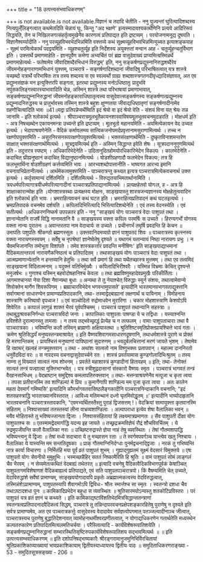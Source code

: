 +++
title = "18 उत्पत्त्यसंभवाधिकरणम्"

+++
is not available.is not available.विज्ञानं च तदादि चेतीति - ननु युज्यन्तां घुरित्यादिशब्दस्य नित्यपुल्ँलिङ्गत्वात् कथमेतदिति चेन्नायं घुः, किन्तु "अद भक्षणे' इत्यस्मादावश्यकार्थेणिनि प्रत्यये आदिरिरूपं सिद्धयति, तेन च निखिलजगत्संहर्तृत्वमुखेनैव कारणत्वं प्रतिपाद्यत इति द्रष्टव्यम् । परयोजनामनूद्य दूषयति । विज्ञानैश्वर्य्यादीति - ननु परव्यूहविभवभेदभिन्नमिति वक्त्तव्ये कथं सूक्ष्मव्यूहविभवभिन्नमित्युच्यत इत्याशङ्कयाह - सूक्ष्मं परमित्येकार्थं पदद्वयमिति - व्यूहश्चतुर्व्यूह इति निर्देशस्य अयुक्त्ततां मन्वान आह - चतुर्व्यूहन्चतुर्विभाग इति । उक्त्तार्थे प्रमाणमाहेति - ज्ञानपूर्वेण कर्मणा अभ्यर्चितं परं ब्रह्म वासुदेवाख्यं प्राप्यमित्यस्मिन्नर्थे प्रमाणमाहेत्यर्थः - फतेषामेव जीवादिशब्दैरभिधानं विरुद्धम्' इति, ननु सङ्कर्षणप्रद्युस्नानिरुद्धशब्दैरेव जीवमनोहङ्गाराणामभिधानं युक्त्तम्, पञ्चरात्रे - सङ्गर्षणादिशब्दानां जीवादिषु परिभाषितत्वात् यत्र शास्त्रे यच्छब्दो यत्रार्थे परिभाषितः तत्र तस्य शब्दस्य स एव स्वल्वर्थो ग्राह्यः शब्दशास्त्रगतनदीवृध्द्यादिसंज्ञावत्, अत एव प्रद्युम्नसंज्ञकं मन इत्युक्त्तिरपि सङ्गता, इतरथा प्रद्युम्नस्य मनोऽधिष्ठातुः प्रादुर्भावे नपुंसकलिङ्गस्वारस्याभावादिति चेन्न, अस्मिन् शास्त्रे तथा परिभाषायां प्रमाणाभावात्, सङ्कर्षणप्रद्युम्नानिरुद्धानां जीवमनोहङ्काराधिष्ठातृत्वस्य वासुदेवात्सङ्कर्षणस्य सङ्कर्षणात्प्रद्युम्नस्य प्रद्युम्नादनिरुद्धस्य च प्रातुर्भावस्य तस्मिन् शास्त्रे बहुशः क्षुण्णतया जीवाद्यधिष्ठातृणां सङ्गर्षणादीनामेव ग्रहणौचित्यादिति भावः ॥41॥यद्वा प्रतिपन्नेप्वर्थेष्विति इदं श्रेयो वा इदं श्रेयो वेति - संशयं विना यत् श्रेयः तन्न जानामि - इति श्लोकार्थ इत्यर्थः । श्रीपाञ्चरात्रमूलभूतैकायनशास्वाविषयमूलभूतवचनमुदाहरति । मोक्षधर्म इति - अत्र निषच्छब्देन एकायनमन्त्रा उच्यन्ते इति द्रष्टव्यम् । मूलभूतो महानयमिति - अयमित्येकायन वेद उच्यत इत्यर्थः । भेदापाश्रयणेनेति - वैदिकं कर्मावलम्व्य सात्विकजनोपमर्दप्रवृत्तानामसुराणामित्यर्थः । तच्च न रक्षणोपयुक्त्तमिति - असुरनिरसनरूपरक्षणोपयुक्त्तमित्यर्थः । भक्त्तसंरक्षणार्थमिति - दुष्कृतविनाशमन्तरेण साक्षात् भक्त्तसंरक्षणार्थमित्यर्थः । सूत्रद्वयमित्यर्थ इति - अस्मिन् सिद्धान्त इवेति शेषः । सूत्रपदाननुगुणमित्यर्थ इति - तदुत्तरत्र स्पष्टम् । अधिकारिभेदेनेति - उदितानुदितहोमयोरधिकारिभेदेन विकल्पः । कालभेदेनेति - कदाचित् घ्रीह्यनुष्ठानं कदाचित् विद्यानुष्ठानमित्यर्थः । षोडशीग्रहणादौ फलभेदेन विकल्पः; तत्र हि फलभूमार्थिना षोडशीग्रहणं कर्त्तव्यमिति भावः । आरभ्यशब्दोपात्तानीति - भाष्यगत आरभ्य इमानि वचनायभिप्रेतानीत्यर्थः । आर्थमेकत्वमुक्त्तमिति - पाञ्चरात्रन्तु कथ्यत इत्यत्र पञ्चरात्रमित्येकवचनार्थ उक्त्त इत्यर्थः । कर्तृसामान्यं दर्शितमिति । दर्शितमित्यर्थः - विरुद्यतयाभिमतार्थानामिति । त्रयधर्मपरित्यागात्रयीधर्मपरित्यागादीनां पञ्चरात्रप्रतिपाद्यानामित्यर्थः । प्रत्यक्षहेतवो योगःल, ह - अत्र हि शाक्षात्कारान्मोक्ष इति ।योगशास्त्रस्थाः प्रत्यक्षस्य मोक्षनः, साङ्खयास्तु शास्त्रजन्यज्ञानस्य मोक्षहेतुत्ववादिन इति श्लोकार्थ इति भावः । भ्रमराहित्यवचनं कथं घटत इति । भ्रमराहित्यप्रतिपादनं कथं घटतइत्यर्थः । भ्रमप्रतिपादकं वचनमेव दर्शयति । कपिलादिभिरित्यादि भिरित्यादिशब्देनेति । एवं तस्य वेदनस्येति । एवं सतीत्यर्थः ।अधिकरणनिष्कर्ष उपपन्नतर इति - ननु "साङ्खयं योगः पाञ्चरात्रं वेदाः पाशुपतं तथा । ज्ञानान्येतानि राजर्षे विद्धि नानामतानि वै ॥ साङ्खयस्य वक्त्ता कपिलः परमर्षिः स उच्यते । हिरण्यगर्भो योगस्य वक्त्ता नान्यः पुरातनः ॥ अवान्तरतपा नाम वेदाचार्यः स उच्यते । प्रचीनगर्भं तमृर्षि प्रवदन्ति हि केचन ॥ उमापतिः पशुपतिः श्रीकण्ठो ब्रह्मणस्सुतः । उक्त्तवानिदमव्यग्रो ज्ञानं पाशुपतदं शिवः ॥ पञ्चरात्रस्य कृत्स्नस्य वक्त्ता नारायणस्स्वयम् । सर्वेषु च नृपश्रेष्ठ! ज्ञानेष्वेतेषु दृश्यते ॥ यथागमं यतान्यायं निष्ठा नारायणः प्रभुः । न चैवमभिजानन्ति तमोभूता विशांपते । तमेव शास्त्रकर्त्तारं प्रवदन्ति मनीषिणः' इति साङ्खयाद्याभमानां वैदिकमतान्तरत्वं नारायणैकनिष्ठत्वं च प्रतिपादितम् । तथासाङ्खयं योगः पाञ्चरात्रं वेदाः पाशुपतं तथा । आत्मप्रमाणान्येतानि न हन्तव्यानि हेतुभिः ॥ तथा सर्वे प्रमाणं हि तथा यथैतच्छास्त्र मुत्तमम् । तथा एव तत्वमिदं साङ्खयानां विदितात्मनाम् ॥ यदुक्त्तं यतिभिर्मुख्यैः । कपिलादिभिरीश्वरैः । यस्मिन्न विभ्रमाः केचित् दृश्यन्ते मनुजर्षभः ॥ गुणाश्च यस्मिन् बहवोदोषहानिश्च केवला ॥ तथा ब्रह्मविष्णुमहादेवप्रमुखैः परिकीर्तिताः । आगमाश्चानया नेया दिशा नैवान्यथा बुधाः ॥ अन्यथा ते तु नेयाश्चेत् विरुद्धाः स्युर्न संशयः, तथात्वामेवान्ये शिवोक्तेन मार्गेण शिवरूपिणम् । ब्रह्माचारविभेदेन भगवन्तमुपासते' इत्यादीनि भारतमानवभागवताद्युक्त्तानि सर्वागमानां साधारण्येन प्रामाण्यप्रतिपादकानि, तथा- तस्माद्वेदबाह्यानां लक्षणार्थं च पायिनाम् । विमोहनाय शास्त्राणि करिष्यावो वृपध्वज ! ॥ एवं सञ्चोदितो रुद्रोमाधवेन मुरारिणा । चकार मोहशास्त्राणि केशवोऽपि शिवेरितः ॥ कापालं लागुडं शाक्त्तं भैरवं पूर्वपश्चिमम् । पञ्चरात्रं पाशुपतं तथान्यानि सहस्त्राः ॥ तथाबुद्धश्रावकनिर्गन्धाः पञ्चरात्रविदो जनाः । कापालिकाः पाशुपताः पाषण्डा ये च तद्विधाः । यस्याश्नन्ति हविश्शेते दुरात्मानस्तु तामसाः । न तस्य तद्भवेच्छ्राद्धं प्रेत्येह च न तत्फलम् । वामाः पाशुपताचाराः तथा वै पाञ्चरात्रकाः । भविष्यन्ति कलौ तस्मिन् ब्राह्मणोः क्षक्षियास्तथा ॥ श्रुतिशिष्टस्मृतिप्रोक्तप्रायश्चित्ते भायं गताः । क्रमेण श्रुतिसिद्धयँ मनुष्यस्तन्त्रमाश्रायेत् ॥ इति वैष्णवशिवागमसाधारणदूषणानि, तथाधर्मशास्त्रे पुराणे च प्रोक्तं हि मरणान्तिकम् । प्रायश्चित्तं मनुष्याणां पापिष्ठानां सुदारुणम् ॥ भयदुर्बलचित्तानां मरणं जायते भृशम् । तेषामेव हि रक्षाथर्ं खल्वहं तन्त्रमुक्त्तवान् ॥ तथा - अथांशः सात्वतो नाम विष्णुभक्त्तः प्रतापवान् । महात्मा दाननिरतो धनुर्वेदविदां वरः ॥ स नारदस्य वचनाद्वासुदेवार्च्चने रतः । शास्त्रं प्रवर्तयामास कुण्डगोलादिभिःश्रुतम् ॥ तस्य नाम्ना तु विख्यातं सात्वतं नाम शोभनम् । प्रवर्तते महाशास्त्रं कुण्डादीनां हितावहम् ॥ इति; तथा- तेनोक्तं सात्वतं तन्त्रं यज्ज्ञात्वा मुक्त्तिभाग्भवेत् । यत्र स्त्रीशूद्रदासानां संस्कारो वैष्णवः स्मृतः । पञ्चरात्रं भागवतं तन्त्रं वैखानसाभिधम् ॥ वेदभ्राष्टान् समुद्दिश्य कमलापतिरुक्त्तवान् ॥ तथा- मत्तन्त्राश्रयणेनैव मत्पूजा च कृता त्वया । तपसा प्रतीवानस्मि तव शाण्डिल्य! मे प्रिय ॥ कुमार्गेणापि शाण्डिल्य मम पूजा कृता त्वया । अतः कालेन महता देवमार्गं गमिष्यसि' इत्यादिनि कौमर्भागवतवासिष्ठलैङ्गकादीनि पञ्चरात्रनिन्दाकानि वचनानि; "इदं शतसहस्त्राद्धि भारताख्यानविस्तरात् । आविध्य मतिमन्थानं दध्नो घृतमिवोद्धृतम् ॥' इत्यादीनि भाष्योदाहृतानि भारतवचनानि पञ्चरात्रस्तावकानि, "एवमभ्यर्थितस्तैस्तु पुराहं द्विजसत्तम् !। वेदक्रियां सामायुक्त्ता कृतवानस्मि संहिताम् ॥ निश्वासाख्यां ततस्तस्यां लीना वाभ्रव्यशाण्डिलाः । अल्पापराधा इत्येव शेषा वैलालिका भवन् ॥ मयैव मोहितास्ते तु भविष्यज्जानता द्विजाः । निश्वाससंहितायां हि लक्ष्यमात्रप्रमाणतः ॥ सैव पाशुपती दीक्षा योगः पाशुपतश्च सः ॥ एतस्मामद्वेदमार्गाद्धि यदन्य इह जायते ॥ तच्छ्रद्रक्रमविज्ञेयं रौद्रं शौचविवर्चितम् । ये रुद्रमुपजीवन्ति कलौ वैलालिका नराः ॥ उच्छिष्टरुद्रास्ते ज्ञेया नाहं तेषु व्यवस्थितः । तेषां गौतमशापाद्धि भविष्यन्त्यनु ये द्विजाः ॥ तेषां मध्ये सदाचारा ये तु मच्छासन रताः ॥ ते स्वर्गमपवर्गञ्च यान्त्येव खलु निश्चायः । वैलालिका ये यास्यन्ति मम सन्ततिदूषकाः ॥ प्राक् गौतमाग्निनिर्दग्धाः पुनर्मद्वचनाद्द्विजाः । नरकं तु गभिष्यन्ति नात्र कार्या विचारणा ॥ निर्मितंहि मया पूर्वं व्रतं पाशुपतं शुभम् । गुह्याद्गुह्यतमं सूक्ष्मं वेदसारं विमुक्त्तये ॥ एषः पाशुपतो योगः सेवनीयो मुमुक्षुभिः । भस्मच्छन्नैहिर् सततं निष्कामैरिति हि श्रुतिः ॥ वामं पाशुपतं सोमं लाङ्गलं चैव भैरवम् । न सेव्यमेतत्कथितं वेदबाह्यं तथेतरत् ॥ इत्यादि वचनेषु वैदिकावैदिकविभागपूर्वकं केषाञ्चित् पाशुपतागमविशेषाणशं वैदिकबाह्यत्वं प्रतिपाद्यते, एवं सति पाशुपतपञ्चरात्रयो। किं वैषम्यमिति चेत् उच्यते, वेदाविरुद्धांशे सर्वेषां प्रामाण्यम्, साङ्खययोगादावपि प्रकृतेः अब्रह्मात्मकत्वस्य वेदविरुद्धत्वात्, तस्मिन्नंशेऽप्रामाण्यम्, पाशुपतस्यापि शैवागमोऽपि द्विविधः- श्रौतः स्मार्त्तश्च सा स्मृतः । स्वतन्त्रो दशधा चैव तथाऽष्टादशधा पुनः ॥ कामिकादिप्रभेदेन बहुधा स व्यवस्थितः ॥ श्रुतिसारमयोऽन्यस्तु शतकोटिप्रविस्तरः । परं पाशुपतं यत्र व्रतं ज्ञानं च कथ्यते । इति कामिकाद्यष्टाविंशतिभेदमित्रसिद्धान्ततन्त्राणां स्वतन्त्रत्वप्रतिपादनादवैदिकत्वं सिद्धम्, पञ्चरात्रे तु तन्निन्दापरवचनप्रक्षेपशङ्कारहितेषु पुराणेषु न दृश्यते इति सर्वत्र प्रामाण्यमेव, अत एव पञ्चरात्रकर्त्तुः वासुदेवस्य वेदादावेव सर्वज्ञत्वोपगमात् पतञ्जल्यादीनाञ्च जीत्वात्, पञ्चरात्रस्यच पुराणेषु बुद्धातिदेशनावत् व्यामोहनाथर्मीश्वरप्रणीतत्वात्, न योगाद्यधिकरणेन गतार्थतेति मध्यस्थेन कल्पतरुकारेण प्रतिपादितमित्यलमतिचर्चया । परैस्त्वित्यादि - कार्यविशेषरूपातिशयेति । सङ्कर्षणप्रद्युम्नानिरुद्धानां सम्भारस्थितिसृष्टिरुपकार्यविशेषरूपातिशय सद्भावमित्यर्थः ॥ ॥ इति उत्पत्त्यसम्भवाधिकरणम् ॥ इति दशोपनिषद्भाष्यकारैः श्रीरङ्गरामानुजमुनिभिर्विरचितायां श्रुतिप्रकाशिकाव्याख्यायां भावप्रकाशिकायाम् द्वितीयस्याध्यायस्य द्वितीयः पादः ॥ समुदिताधिकरणराङ्ख्या - 53 - समुदितसूत्रसङ्ख्या - 206 ॥